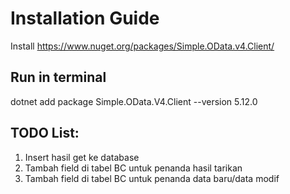 # Installation Guide
Install https://www.nuget.org/packages/Simple.OData.v4.Client/

## Run in terminal
dotnet add package Simple.OData.V4.Client --version 5.12.0

## TODO List:
1.	Insert hasil get ke database
2.	Tambah field di tabel BC untuk penanda hasil tarikan
3.	Tambah field di tabel BC untuk penanda data baru/data modif
